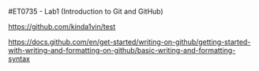 #ET0735 - Lab1 (Introduction to Git and GitHub)


https://github.com/kinda1vin/test



https://docs.github.com/en/get-started/writing-on-github/getting-started-with-writing-and-formatting-on-github/basic-writing-and-formatting-syntax

